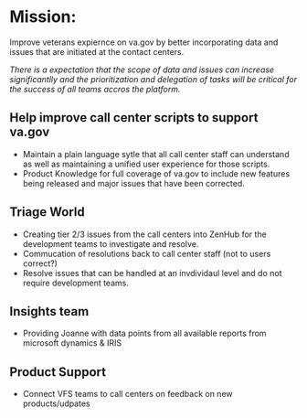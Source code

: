 # Mission:
Improve veterans expiernce on va.gov by better incorporating data and issues that are initiated at the contact centers.

*There is a expectation that the scope of data and issues can increase significantlly and the prioritization and delegation of tasks will be critical for the success of all teams accros the platform.*

## Help improve call center scripts to support va.gov
- Maintain a plain language sytle that all call center staff can understand as well as maintaining a unified user experience for those scripts.
- Product Knowledge for full coverage of va.gov to include new features being released and major issues that have been corrected.

## Triage World
- Creating tier 2/3 issues from the call centers into ZenHub for the development teams to investigate and resolve.
- Commucation of resolutions back to call center staff (not to users correct?)
- Resolve issues that can be handled at an invdividaul level and do not require development teams.

## Insights team
- Providing Joanne with data points from all available reports from microsoft dynamics & IRIS

## Product Support
- Connect VFS teams to call centers on feedback on new products/udpates



